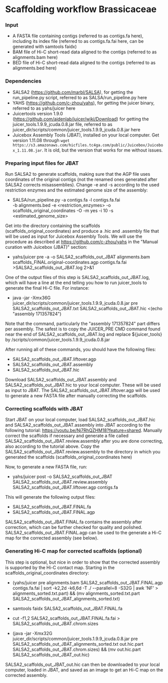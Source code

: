 # Scaffolding workflow Brassicaceae

### Input

* A FASTA file containing contigs (referred to as contigs.fa here), including its index file (referred to as contigs.fa.fai here, can be generated with samtools faidx)
* BAM file of Hi-C short-read data aligned to the contigs (referred to as alignments.bam here)
* BED file of Hi-C short-read data aligned to the contigs (referred to as alignments.bed here)

### Dependencies

* SALSA2 (https://github.com/marbl/SALSA), for getting the run_pipeline.py script, referred to as SALSA/run_pipeline.py here
* YAHS (https://github.com/c-zhou/yahs), for getting the juicer binary, referred to as yahs/juicer here
* Juicertools version 1.9.0 (https://github.com/aidenlab/juicer/wiki/Download) for getting the juicer_tools.1.9.9_jcuda.0.8.jar file, referred to as juicer_dir/scripts/common/juicer_tools.1.9.9_jcuda.0.8.jar here
* Juicebox Assembly Tools (JBAT), installed on your local computer. Get version 1.11.08 through `wget https://s3.amazonaws.com/hicfiles.tc4ga.com/public/Juicebox/Juicebox_1.11.08.jar`. It is old, but the version that works for me without issues. 



### Preparing input files for JBAT

Run SALSA2 to generate scaffolds, making sure that the AGP file uses coordinates of the original contigs (not the renamed ones generated after SALSA2 corrects misassemblies). Change -e and -s according to the used restriction enzymes and the estimated genome size of the assembly:

* SALSA/run_pipeline.py -a contigs.fa -l contigs.fa.fai \
  -b alignments.bed -e <restriction_enzymes> -o scaffolds_original_coordinates -O -m yes -i 10 -s <estimated_genome_size>

Get into the directory containing the scaffolds (scaffolds_original_coordinates) and produce a .hic and .assembly file that will be used as input for Juicebox Assembly Tools. We will use the procedure as described at https://github.com/c-zhou/yahs in the "Manual curation with Juicebox (JBAT)" section: 

* yahs/juicer pre -a -o SALSA2_scaffolds_out_JBAT alignments.bam scaffolds_FINAL.original-coordinates.agp contigs.fa.fai >SALSA2_scaffolds_out_JBAT.log 2>&1

One of the output files of this step is SALSA2_scaffolds_out_JBAT.log, which will have a line at the end telling you how to run juicer_tools to generate the final Hi-C file. For instance:

* java -jar -Xmx36G juicer_dir/scripts/common/juicer_tools.1.9.9_jcuda.0.8.jar pre SALSA2_scaffolds_out_JBAT.txt SALSA2_scaffolds_out_JBAT.hic <(echo "assembly 171357824")

Note that the command, particularly the "assembly 171357824" part differs per assembly. The safest is to copy the JUICER_PRE CMD command found near the end of SALSA2_scaffolds_out_JBAT.log and replace ${juicer_tools} by /scripts/common/juicer_tools.1.9.9_jcuda.0.8.jar

After running all of these commands, you should have the following files:

* SALSA2_scaffolds_out_JBAT.liftover.agp
* SALSA2_scaffolds_out_JBAT.assembly
* SALSA2_scaffolds_out_JBAT.hic

Download SALSA2_scaffolds_out_JBAT.assembly and SALSA2_scaffolds_out_JBAT.hic to your local computer. These will be used as input to JBAT. The SALSA2_scaffolds_out_JBAT.liftover.agp will be used to generate a new FASTA file after manually correcting the scaffolds.

### Correcting scaffolds with JBAT

Start JBAT on your local computer, load SALSA2_scaffolds_out_JBAT.hic and SALSA2_scaffolds_out_JBAT.assembly into JBAT according to the following tutorial: https://youtu.be/Nj7RhQZHM18?feature=shared. Manually correct the scaffolds if necessary and generate a file called SALSA2_scaffolds_out_JBAT.review.assembly after you are done correcting, also according to the tutorial above. Copy the SALSA2_scaffolds_out_JBAT.review.assembly to the directory in which you generated the scaffolds (scaffolds_original_coordinates here)

Now, to generate a new FASTA file, run:

* yahs/juicer post -o SALSA2_scaffolds_out_JBAT SALSA2_scaffolds_out_JBAT.review.assembly SALSA2_scaffolds_out_JBAT.liftover.agp contigs.fa

This will generate the following output files:

* SALSA2_scaffolds_out_JBAT.FINAL.fa
* SALSA2_scaffolds_out_JBAT.FINAL.agp

SALSA2_scaffolds_out_JBAT.FINAL.fa contains the assembly after correction, which can be further checked for quality and polished. SALSA2_scaffolds_out_JBAT.FINAL.agp can be used to the generate a Hi-C map for the corrected assembly (see below).

### Generating Hi-C map for corrected scaffolds (optional)

This step is optional, but nice in order to show that the corrected assembly is supported by the Hi-C contact map. Starting in the scaffolds_original_coordinates directory:

* (yahs/juicer pre alignments.bam SALSA2_scaffolds_out_JBAT.FINAL.agp contigs.fa.fai | sort -k2,2d -k6,6d -T ./ --parallel=8 -S32G | awk 'NF' > alignments_sorted.txt.part) && (mv alignments_sorted.txt.part SALSA2_scaffolds_out_JBAT_alignments_sorted.txt)

* samtools faidx SALSA2_scaffolds_out_JBAT.FINAL.fa

* cut -f1,2 SALSA2_scaffolds_out_JBAT.FINAL.fa.fai > SALSA2_scaffolds_out_JBAT.chrom.sizes

* (java -jar -Xmx32G juicer_dir/scripts/common/juicer_tools.1.9.9_jcuda.0.8.jar pre SALSA2_scaffolds_out_JBAT_alignments_sorted.txt out.hic.part SALSA2_scaffolds_out_JBAT.chrom.sizes) && (mv out.hic.part SALSA2_scaffolds_out_JBAT_out.hic)

SALSA2_scaffolds_out_JBAT_out.hic can then be downloaded to your local computer, loaded in JBAT, and saved as an image to get an Hi-C map on the corrected assembly.
